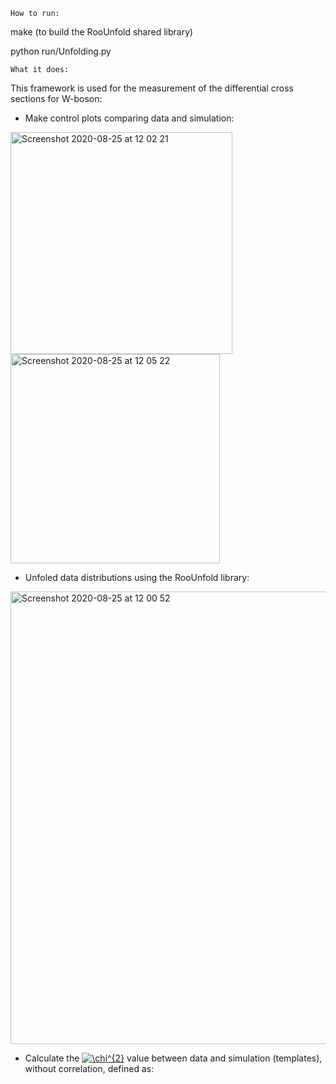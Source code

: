 ```
How to run:
```

make (to build the RooUnfold shared library)

python run/Unfolding.py

```
What it does:
```

This framework is used for the measurement of the differential cross sections for W-boson:

- Make control plots comparing data and simulation:

<img width="355" alt="Screenshot 2020-08-25 at 12 02 21" src="https://user-images.githubusercontent.com/53044514/91161287-dd5f1600-e6ca-11ea-8a8e-8fb64f9df1db.png"> <img width="335" alt="Screenshot 2020-08-25 at 12 05 22" src="https://user-images.githubusercontent.com/53044514/91161628-49417e80-e6cb-11ea-94b2-edb9d4476594.png">




- Unfoled data distributions using the RooUnfold library:

<img width="724" alt="Screenshot 2020-08-25 at 12 00 52" src="https://user-images.githubusercontent.com/53044514/91161149-a7ba2d00-e6ca-11ea-9eb7-7db196983a8c.png">

- Calculate the <a href="https://www.codecogs.com/eqnedit.php?latex=\chi^{2}" target="_blank"><img src="https://latex.codecogs.com/svg.latex?\chi^{2}" title="\chi^{2}" /></a> value between data and simulation (templates), without correlation, defined as: <br />
